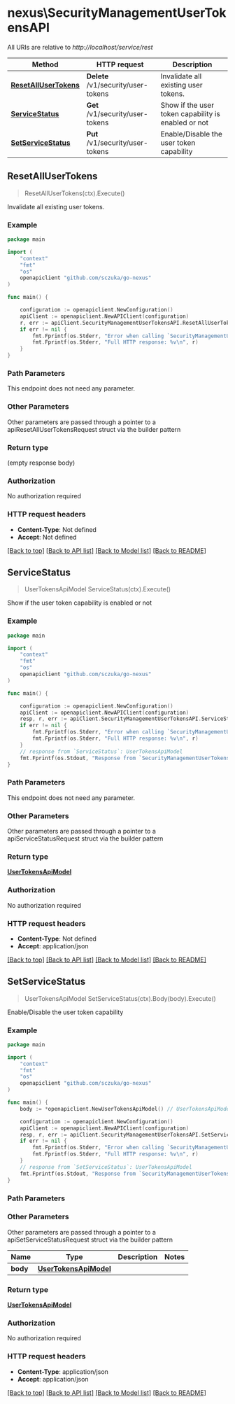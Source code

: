 # nexus\SecurityManagementUserTokensAPI

All URIs are relative to *http://localhost/service/rest*

Method | HTTP request | Description
------------- | ------------- | -------------
[**ResetAllUserTokens**](SecurityManagementUserTokensAPI.md#ResetAllUserTokens) | **Delete** /v1/security/user-tokens | Invalidate all existing user tokens.
[**ServiceStatus**](SecurityManagementUserTokensAPI.md#ServiceStatus) | **Get** /v1/security/user-tokens | Show if the user token capability is enabled or not
[**SetServiceStatus**](SecurityManagementUserTokensAPI.md#SetServiceStatus) | **Put** /v1/security/user-tokens | Enable/Disable the user token capability



## ResetAllUserTokens

> ResetAllUserTokens(ctx).Execute()

Invalidate all existing user tokens.

### Example

```go
package main

import (
	"context"
	"fmt"
	"os"
	openapiclient "github.com/sczuka/go-nexus"
)

func main() {

	configuration := openapiclient.NewConfiguration()
	apiClient := openapiclient.NewAPIClient(configuration)
	r, err := apiClient.SecurityManagementUserTokensAPI.ResetAllUserTokens(context.Background()).Execute()
	if err != nil {
		fmt.Fprintf(os.Stderr, "Error when calling `SecurityManagementUserTokensAPI.ResetAllUserTokens``: %v\n", err)
		fmt.Fprintf(os.Stderr, "Full HTTP response: %v\n", r)
	}
}
```

### Path Parameters

This endpoint does not need any parameter.

### Other Parameters

Other parameters are passed through a pointer to a apiResetAllUserTokensRequest struct via the builder pattern


### Return type

 (empty response body)

### Authorization

No authorization required

### HTTP request headers

- **Content-Type**: Not defined
- **Accept**: Not defined

[[Back to top]](#) [[Back to API list]](../README.md#documentation-for-api-endpoints)
[[Back to Model list]](../README.md#documentation-for-models)
[[Back to README]](../README.md)


## ServiceStatus

> UserTokensApiModel ServiceStatus(ctx).Execute()

Show if the user token capability is enabled or not

### Example

```go
package main

import (
	"context"
	"fmt"
	"os"
	openapiclient "github.com/sczuka/go-nexus"
)

func main() {

	configuration := openapiclient.NewConfiguration()
	apiClient := openapiclient.NewAPIClient(configuration)
	resp, r, err := apiClient.SecurityManagementUserTokensAPI.ServiceStatus(context.Background()).Execute()
	if err != nil {
		fmt.Fprintf(os.Stderr, "Error when calling `SecurityManagementUserTokensAPI.ServiceStatus``: %v\n", err)
		fmt.Fprintf(os.Stderr, "Full HTTP response: %v\n", r)
	}
	// response from `ServiceStatus`: UserTokensApiModel
	fmt.Fprintf(os.Stdout, "Response from `SecurityManagementUserTokensAPI.ServiceStatus`: %v\n", resp)
}
```

### Path Parameters

This endpoint does not need any parameter.

### Other Parameters

Other parameters are passed through a pointer to a apiServiceStatusRequest struct via the builder pattern


### Return type

[**UserTokensApiModel**](UserTokensApiModel.md)

### Authorization

No authorization required

### HTTP request headers

- **Content-Type**: Not defined
- **Accept**: application/json

[[Back to top]](#) [[Back to API list]](../README.md#documentation-for-api-endpoints)
[[Back to Model list]](../README.md#documentation-for-models)
[[Back to README]](../README.md)


## SetServiceStatus

> UserTokensApiModel SetServiceStatus(ctx).Body(body).Execute()

Enable/Disable the user token capability

### Example

```go
package main

import (
	"context"
	"fmt"
	"os"
	openapiclient "github.com/sczuka/go-nexus"
)

func main() {
	body := *openapiclient.NewUserTokensApiModel() // UserTokensApiModel |  (optional)

	configuration := openapiclient.NewConfiguration()
	apiClient := openapiclient.NewAPIClient(configuration)
	resp, r, err := apiClient.SecurityManagementUserTokensAPI.SetServiceStatus(context.Background()).Body(body).Execute()
	if err != nil {
		fmt.Fprintf(os.Stderr, "Error when calling `SecurityManagementUserTokensAPI.SetServiceStatus``: %v\n", err)
		fmt.Fprintf(os.Stderr, "Full HTTP response: %v\n", r)
	}
	// response from `SetServiceStatus`: UserTokensApiModel
	fmt.Fprintf(os.Stdout, "Response from `SecurityManagementUserTokensAPI.SetServiceStatus`: %v\n", resp)
}
```

### Path Parameters



### Other Parameters

Other parameters are passed through a pointer to a apiSetServiceStatusRequest struct via the builder pattern


Name | Type | Description  | Notes
------------- | ------------- | ------------- | -------------
 **body** | [**UserTokensApiModel**](UserTokensApiModel.md) |  | 

### Return type

[**UserTokensApiModel**](UserTokensApiModel.md)

### Authorization

No authorization required

### HTTP request headers

- **Content-Type**: application/json
- **Accept**: application/json

[[Back to top]](#) [[Back to API list]](../README.md#documentation-for-api-endpoints)
[[Back to Model list]](../README.md#documentation-for-models)
[[Back to README]](../README.md)

